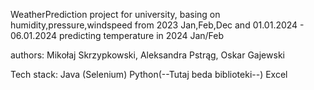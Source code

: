 WeatherPrediction project for university,
basing on humidity,pressure,windspeed from 2023 Jan,Feb,Dec and 01.01.2024 - 06.01.2024 predicting temperature in 2024 Jan/Feb

authors: Mikołaj Skrzypkowski, Aleksandra Pstrąg, Oskar Gajewski

Tech stack:
Java (Selenium)
Python(--Tutaj beda biblioteki--)
Excel
